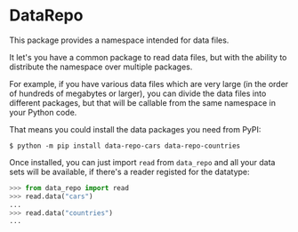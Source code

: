 # DataRepo

This package provides a namespace intended for data files.

It let's you have a common package to read data files, but with the ability to distribute the namespace over multiple packages.

For example, if you have various data files which are very large (in the order of hundreds of megabytes or larger), you can divide the data files into different packages, but that will be callable from the same namespace in your Python code.

That means you could install the data packages you need from PyPI:

```shell
$ python -m pip install data-repo-cars data-repo-countries
```

Once installed, you can just import `read` from `data_repo` and all your data sets will be available, if there's a reader registed for the datatype:

```python
>>> from data_repo import read
>>> read.data("cars")
...
>>> read.data("countries")
...
```
